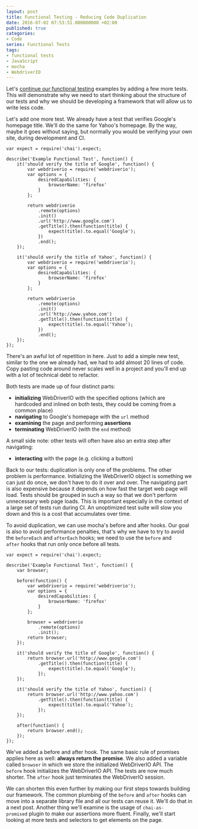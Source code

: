 ```yaml
---
layout: post
title: Functional Testing - Reducing Code Duplication
date: 2016-07-02 07:53:51.000000000 +02:00
published: true
categories:
- Code
series: Functional Tests
tags:
- functional tests
- JavaScript
- mocha
- WebdriverIO
---
```


Let's <a href="/2016/06/functional-testing-hello-world/">continue our functional testing</a> examples by adding a few more tests. This will demonstrate why we need to start thinking about the structure of our tests and why we should be developing a framework that will allow us to write less code.
<!--more-->
Let's add one more test. We already have a test that verifies Google's homepage title. We'll do the same for Yahoo's homepage. By the way, maybe it goes without saying, but normally you would be verifying your own site, during development and CI.

```
var expect = require('chai').expect;

describe('Example Functional Test', function() {
    it('should verify the title of Google', function() {
        var webdriverio = require('webdriverio');
        var options = {
            desiredCapabilities: {
                browserName: 'firefox'
            }
        };

        return webdriverio
            .remote(options)
            .init()
            .url('http://www.google.com')
            .getTitle().then(function(title) {
                expect(title).to.equal('Google');
            })
            .end();
    });

    it('should verify the title of Yahoo', function() {
        var webdriverio = require('webdriverio');
        var options = {
            desiredCapabilities: {
                browserName: 'firefox'
            }
        };

        return webdriverio
            .remote(options)
            .init()
            .url('http://www.yahoo.com')
            .getTitle().then(function(title) {
                expect(title).to.equal('Yahoo');
            })
            .end();
    });
});
```

There's an awful lot of repetition in here. Just to add a simple new test, similar to the one we already had, we had to add almost 20 lines of code. Copy pasting code around never scales well in a project and you'll end up with a lot of technical debt to refactor.

Both tests are made up of four distinct parts:
<ul>
<li><strong>initializing</strong> WebDriverIO with the specified options (which are hardcoded and inlined on both tests, they could be coming from a common place)</li>
<li><strong>navigating</strong> to Google's homepage with the <code>url</code> method</li>
<li><strong>examining</strong> the page and<strong> </strong>performing<strong> assertions</strong></li>
<li><strong>terminating</strong> WebDriverIO (with the <code>end</code> method)</li>
</ul>

A small side note: other tests will often have also an extra step after navigating:
<ul>
<li><strong>interacting</strong> with the page (e.g. clicking a button)</li>
</ul>

Back to our tests: duplication is only one of the problems. The other problem is performance. Initializing the WebDriverIO object is something we can just do once, we don't have to do it over and over. The navigating part is also expensive because it depends on how fast the target web page will load. Tests should be grouped in such a way so that we don't perform unnecessary web page loads. This is important especially in the context of a large set of tests run during CI. An unoptimized test suite will slow you down and this is a cost that accumulates over time.

To avoid duplication, we can use mocha's before and after hooks. Our goal is also to avoid performance penalties, that's why we have to try to avoid the <code>beforeEach</code> and <code>afterEach</code> hooks; we need to use the <code>before</code> and <code>after</code> hooks that run only once before all tests.

```
var expect = require('chai').expect;

describe('Example Functional Test', function() {
    var browser;

    before(function() {
        var webdriverio = require('webdriverio');
        var options = {
            desiredCapabilities: {
                browserName: 'firefox'
            }
        };

        browser = webdriverio
            .remote(options)
            .init();
        return browser;
    });

    it('should verify the title of Google', function() {
        return browser.url('http://www.google.com')
            .getTitle().then(function(title) {
                expect(title).to.equal('Google');
            });
    });

    it('should verify the title of Yahoo', function() {
        return browser.url('http://www.yahoo.com')
            .getTitle().then(function(title) {
                expect(title).to.equal('Yahoo');
            });
    });

    after(function() {
        return browser.end();
    });
});
```

We've added a before and after hook. The same basic rule of promises applies here as well: <strong>always return the promise</strong>. We also added a variable called <code>browser</code> in which we store the initialized WebDriverIO API. The <code>before</code> hook initializes the WebDriverIO API. The tests are now much shorter. The <code>after</code> hook just terminates the WebDriverIO session.

We can shorten this even further by making our first steps towards building our framework. The common plumbing of the <code>before</code> and <code>after</code> hooks can move into a separate library file and all our tests can reuse it. We'll do that in a next post. Another thing we'll examine is the usage of <code>chai-as-promised</code> plugin to make our assertions more fluent. Finally, we'll start looking at more tests and selectors to get elements on the page.
